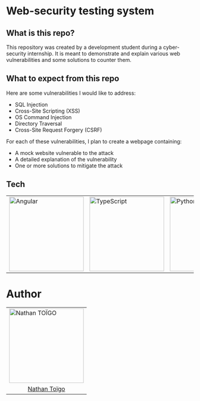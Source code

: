 # Web-security testing system

## What is this repo?

This repository was created by a development student during a cyber-security internship. It is meant to demonstrate and explain various web vulnerabilities and some solutions to counter them.

## What to expect from this repo

Here are some vulnerabilities I would like to address:
- SQL Injection  
- Cross-Site Scripting (XSS)  
- OS Command Injection  
- Directory Traversal  
- Cross-Site Request Forgery (CSRF)

For each of these vulnerabilities, I plan to create a webpage containing:
- A mock website vulnerable to the attack  
- A detailed explanation of the vulnerability  
- One or more solutions to mitigate the attack

## Tech

<div align="center">
	<table>
		<tr>
			<td><img width="200" src="https://raw.githubusercontent.com/marwin1991/profile-technology-icons/refs/heads/main/icons/php.png" alt="Angular" title="Angular"/></td>
			<td><img width="200" src="https://raw.githubusercontent.com/marwin1991/profile-technology-icons/refs/heads/main/icons/docker.png" alt="TypeScript" title="TypeScript"/></td>
			<td><img width="200" src="https://raw.githubusercontent.com/marwin1991/profile-technology-icons/refs/heads/main/icons/nginx.png" alt="Python" title="Python"/></td>
			<td><img width="200" src="https://raw.githubusercontent.com/marwin1991/profile-technology-icons/refs/heads/main/icons/mariadb.png" alt="Flask" title="Flask"/></td>
		</tr>
	</table>
</div>

# Author

<div align="center">
	<table>
		<tr>
			<td><img width="200" src="https://avatars.githubusercontent.com/u/97233327" alt="Nathan TOÏGO" title="Nathan TOÏGO"/></td>
		</tr>
        <tr>
			<td style="text-align:center;"><a href="https://github.com/Nathan-Toigo">Nathan Toïgo</a>
		</tr>
	</table>
</div>